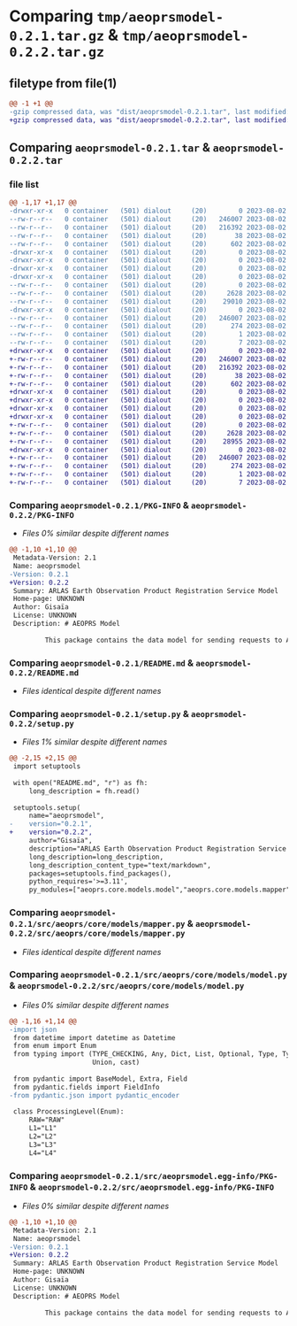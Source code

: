 # Comparing `tmp/aeoprsmodel-0.2.1.tar.gz` & `tmp/aeoprsmodel-0.2.2.tar.gz`

## filetype from file(1)

```diff
@@ -1 +1 @@
-gzip compressed data, was "dist/aeoprsmodel-0.2.1.tar", last modified: Wed Aug  2 14:59:58 2023, max compression
+gzip compressed data, was "dist/aeoprsmodel-0.2.2.tar", last modified: Wed Aug  2 15:08:55 2023, max compression
```

## Comparing `aeoprsmodel-0.2.1.tar` & `aeoprsmodel-0.2.2.tar`

### file list

```diff
@@ -1,17 +1,17 @@
-drwxr-xr-x   0 container   (501) dialout     (20)        0 2023-08-02 14:59:58.000000 aeoprsmodel-0.2.1/
--rw-r--r--   0 container   (501) dialout     (20)   246007 2023-08-02 14:59:58.000000 aeoprsmodel-0.2.1/PKG-INFO
--rw-r--r--   0 container   (501) dialout     (20)   216392 2023-08-02 14:59:53.000000 aeoprsmodel-0.2.1/README.md
--rw-r--r--   0 container   (501) dialout     (20)       38 2023-08-02 14:59:58.000000 aeoprsmodel-0.2.1/setup.cfg
--rw-r--r--   0 container   (501) dialout     (20)      602 2023-08-02 14:59:53.000000 aeoprsmodel-0.2.1/setup.py
-drwxr-xr-x   0 container   (501) dialout     (20)        0 2023-08-02 14:59:58.000000 aeoprsmodel-0.2.1/src/
-drwxr-xr-x   0 container   (501) dialout     (20)        0 2023-08-02 14:59:58.000000 aeoprsmodel-0.2.1/src/aeoprs/
-drwxr-xr-x   0 container   (501) dialout     (20)        0 2023-08-02 14:59:58.000000 aeoprsmodel-0.2.1/src/aeoprs/core/
-drwxr-xr-x   0 container   (501) dialout     (20)        0 2023-08-02 14:59:58.000000 aeoprsmodel-0.2.1/src/aeoprs/core/models/
--rw-r--r--   0 container   (501) dialout     (20)        0 2023-08-02 14:59:53.000000 aeoprsmodel-0.2.1/src/aeoprs/core/models/__init__.py
--rw-r--r--   0 container   (501) dialout     (20)     2628 2023-08-02 14:59:53.000000 aeoprsmodel-0.2.1/src/aeoprs/core/models/mapper.py
--rw-r--r--   0 container   (501) dialout     (20)    29010 2023-08-02 14:59:53.000000 aeoprsmodel-0.2.1/src/aeoprs/core/models/model.py
-drwxr-xr-x   0 container   (501) dialout     (20)        0 2023-08-02 14:59:58.000000 aeoprsmodel-0.2.1/src/aeoprsmodel.egg-info/
--rw-r--r--   0 container   (501) dialout     (20)   246007 2023-08-02 14:59:57.000000 aeoprsmodel-0.2.1/src/aeoprsmodel.egg-info/PKG-INFO
--rw-r--r--   0 container   (501) dialout     (20)      274 2023-08-02 14:59:58.000000 aeoprsmodel-0.2.1/src/aeoprsmodel.egg-info/SOURCES.txt
--rw-r--r--   0 container   (501) dialout     (20)        1 2023-08-02 14:59:57.000000 aeoprsmodel-0.2.1/src/aeoprsmodel.egg-info/dependency_links.txt
--rw-r--r--   0 container   (501) dialout     (20)        7 2023-08-02 14:59:57.000000 aeoprsmodel-0.2.1/src/aeoprsmodel.egg-info/top_level.txt
+drwxr-xr-x   0 container   (501) dialout     (20)        0 2023-08-02 15:08:55.000000 aeoprsmodel-0.2.2/
+-rw-r--r--   0 container   (501) dialout     (20)   246007 2023-08-02 15:08:55.000000 aeoprsmodel-0.2.2/PKG-INFO
+-rw-r--r--   0 container   (501) dialout     (20)   216392 2023-08-02 15:08:49.000000 aeoprsmodel-0.2.2/README.md
+-rw-r--r--   0 container   (501) dialout     (20)       38 2023-08-02 15:08:55.000000 aeoprsmodel-0.2.2/setup.cfg
+-rw-r--r--   0 container   (501) dialout     (20)      602 2023-08-02 15:08:49.000000 aeoprsmodel-0.2.2/setup.py
+drwxr-xr-x   0 container   (501) dialout     (20)        0 2023-08-02 15:08:55.000000 aeoprsmodel-0.2.2/src/
+drwxr-xr-x   0 container   (501) dialout     (20)        0 2023-08-02 15:08:55.000000 aeoprsmodel-0.2.2/src/aeoprs/
+drwxr-xr-x   0 container   (501) dialout     (20)        0 2023-08-02 15:08:55.000000 aeoprsmodel-0.2.2/src/aeoprs/core/
+drwxr-xr-x   0 container   (501) dialout     (20)        0 2023-08-02 15:08:55.000000 aeoprsmodel-0.2.2/src/aeoprs/core/models/
+-rw-r--r--   0 container   (501) dialout     (20)        0 2023-08-02 15:08:49.000000 aeoprsmodel-0.2.2/src/aeoprs/core/models/__init__.py
+-rw-r--r--   0 container   (501) dialout     (20)     2628 2023-08-02 15:08:49.000000 aeoprsmodel-0.2.2/src/aeoprs/core/models/mapper.py
+-rw-r--r--   0 container   (501) dialout     (20)    28955 2023-08-02 15:08:49.000000 aeoprsmodel-0.2.2/src/aeoprs/core/models/model.py
+drwxr-xr-x   0 container   (501) dialout     (20)        0 2023-08-02 15:08:55.000000 aeoprsmodel-0.2.2/src/aeoprsmodel.egg-info/
+-rw-r--r--   0 container   (501) dialout     (20)   246007 2023-08-02 15:08:55.000000 aeoprsmodel-0.2.2/src/aeoprsmodel.egg-info/PKG-INFO
+-rw-r--r--   0 container   (501) dialout     (20)      274 2023-08-02 15:08:55.000000 aeoprsmodel-0.2.2/src/aeoprsmodel.egg-info/SOURCES.txt
+-rw-r--r--   0 container   (501) dialout     (20)        1 2023-08-02 15:08:55.000000 aeoprsmodel-0.2.2/src/aeoprsmodel.egg-info/dependency_links.txt
+-rw-r--r--   0 container   (501) dialout     (20)        7 2023-08-02 15:08:55.000000 aeoprsmodel-0.2.2/src/aeoprsmodel.egg-info/top_level.txt
```

### Comparing `aeoprsmodel-0.2.1/PKG-INFO` & `aeoprsmodel-0.2.2/PKG-INFO`

 * *Files 0% similar despite different names*

```diff
@@ -1,10 +1,10 @@
 Metadata-Version: 2.1
 Name: aeoprsmodel
-Version: 0.2.1
+Version: 0.2.2
 Summary: ARLAS Earth Observation Product Registration Service Model
 Home-page: UNKNOWN
 Author: Gisaïa
 License: UNKNOWN
 Description: # AEOPRS Model
         
         This package contains the data model for sending requests to ARLAS Earth Observation Product Registration Services.
```

### Comparing `aeoprsmodel-0.2.1/README.md` & `aeoprsmodel-0.2.2/README.md`

 * *Files identical despite different names*

### Comparing `aeoprsmodel-0.2.1/setup.py` & `aeoprsmodel-0.2.2/setup.py`

 * *Files 1% similar despite different names*

```diff
@@ -2,15 +2,15 @@
 import setuptools
 
 with open("README.md", "r") as fh:
     long_description = fh.read()
 
 setuptools.setup(
     name="aeoprsmodel",
-    version="0.2.1",                        
+    version="0.2.2",                        
     author="Gisaïa",                     
     description="ARLAS Earth Observation Product Registration Service Model",
     long_description=long_description,      
     long_description_content_type="text/markdown",
     packages=setuptools.find_packages(),    
     python_requires='>=3.11',     
     py_modules=["aeoprs.core.models.model","aeoprs.core.models.mapper"],
```

### Comparing `aeoprsmodel-0.2.1/src/aeoprs/core/models/mapper.py` & `aeoprsmodel-0.2.2/src/aeoprs/core/models/mapper.py`

 * *Files identical despite different names*

### Comparing `aeoprsmodel-0.2.1/src/aeoprs/core/models/model.py` & `aeoprsmodel-0.2.2/src/aeoprs/core/models/model.py`

 * *Files 0% similar despite different names*

```diff
@@ -1,16 +1,14 @@
-import json
 from datetime import datetime as Datetime
 from enum import Enum
 from typing import (TYPE_CHECKING, Any, Dict, List, Optional, Type, TypeVar,
                     Union, cast)
 
 from pydantic import BaseModel, Extra, Field
 from pydantic.fields import FieldInfo
-from pydantic.json import pydantic_encoder
 
 class ProcessingLevel(Enum):
     RAW="RAW"
     L1="L1"
     L2="L2"
     L3="L3"
     L4="L4"
```

### Comparing `aeoprsmodel-0.2.1/src/aeoprsmodel.egg-info/PKG-INFO` & `aeoprsmodel-0.2.2/src/aeoprsmodel.egg-info/PKG-INFO`

 * *Files 0% similar despite different names*

```diff
@@ -1,10 +1,10 @@
 Metadata-Version: 2.1
 Name: aeoprsmodel
-Version: 0.2.1
+Version: 0.2.2
 Summary: ARLAS Earth Observation Product Registration Service Model
 Home-page: UNKNOWN
 Author: Gisaïa
 License: UNKNOWN
 Description: # AEOPRS Model
         
         This package contains the data model for sending requests to ARLAS Earth Observation Product Registration Services.
```

